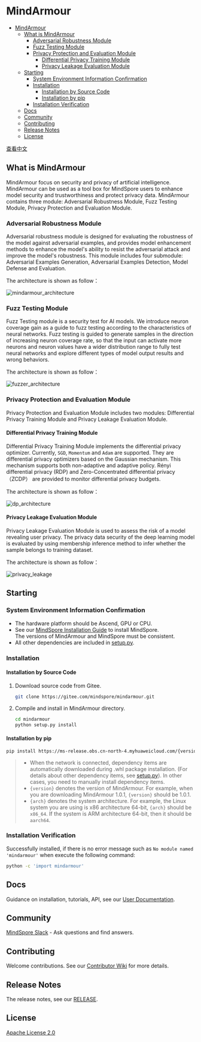 # MindArmour

<!-- TOC -->

- [MindArmour](#mindarmour)
    - [What is MindArmour](#what-is-mindarmour)
        - [Adversarial Robustness Module](#adversarial-robustness-module)
        - [Fuzz Testing Module](#fuzz-testing-module)
        - [Privacy Protection and Evaluation Module](#privacy-protection-and-evaluation-module)
            - [Differential Privacy Training Module](#differential-privacy-training-module)
            - [Privacy Leakage Evaluation Module](#privacy-leakage-evaluation-module)
    - [Starting](#starting)
        - [System Environment Information Confirmation](#system-environment-information-confirmation)
        - [Installation](#installation)
            - [Installation by Source Code](#installation-by-source-code)
            - [Installation by pip](#installation-by-pip)
        - [Installation Verification](#installation-verification)
    - [Docs](#docs)
    - [Community](#community)
    - [Contributing](#contributing)
    - [Release Notes](#release-notes)
    - [License](#license)

<!-- /TOC -->

[查看中文](./README_CN.md)

## What is MindArmour

MindArmour focus on security and privacy of artificial intelligence. MindArmour can be used as a tool box for MindSpore users to enhance model security and trustworthiness and protect privacy data. MindArmour contains three module: Adversarial Robustness Module, Fuzz Testing Module, Privacy Protection and Evaluation Module.

### Adversarial Robustness Module

Adversarial robustness module is designed for evaluating the robustness of the model against adversarial examples, and provides model enhancement methods to enhance the model's ability to resist the adversarial attack and improve the model's robustness.
This module includes four submodule: Adversarial Examples Generation, Adversarial Examples Detection, Model Defense and Evaluation.

The architecture is shown as follow：

![mindarmour_architecture](docs/adversarial_robustness_en.png)

### Fuzz Testing Module

Fuzz Testing module is a security test for AI models. We introduce neuron coverage gain as a guide to fuzz testing according to the characteristics of neural networks.
Fuzz testing is guided to generate samples in the direction of increasing neuron coverage rate, so that the input can activate more neurons and neuron values have a wider distribution range to fully test neural networks and explore different types of model output results and wrong behaviors.

The architecture is shown as follow：

![fuzzer_architecture](docs/fuzzer_architecture_en.png)

### Privacy Protection and Evaluation Module

Privacy Protection and Evaluation Module includes two modules: Differential Privacy Training Module and Privacy Leakage Evaluation Module.

#### Differential Privacy Training Module

Differential Privacy Training Module implements the differential privacy optimizer. Currently, `SGD`, `Momentum` and `Adam` are supported. They are differential privacy optimizers based on the Gaussian mechanism.
This mechanism supports both non-adaptive and adaptive policy. Rényi differential privacy (RDP) and Zero-Concentrated differential privacy（ZCDP） are provided to monitor differential privacy budgets.

The architecture is shown as follow：

![dp_architecture](docs/differential_privacy_architecture_en.png)

#### Privacy Leakage Evaluation Module

Privacy Leakage Evaluation Module is used to assess the risk of a model revealing user privacy. The privacy data security of the deep learning model is evaluated by using membership inference method to infer whether the sample belongs to training dataset.

The architecture is shown as follow：

![privacy_leakage](docs/privacy_leakage_en.png)

## Starting

### System Environment Information Confirmation

- The hardware platform should be Ascend, GPU or CPU.
- See our [MindSpore Installation Guide](https://www.mindspore.cn/install) to install MindSpore.  
    The versions of MindArmour and MindSpore must be consistent.
- All other dependencies are included in [setup.py](https://gitee.com/mindspore/mindarmour/blob/master/setup.py).

### Installation

#### Installation by Source Code

1. Download source code from Gitee.

    ```bash
    git clone https://gitee.com/mindspore/mindarmour.git
    ```

2. Compile and install in MindArmour directory.

    ```bash
    cd mindarmour
    python setup.py install
    ```

#### Installation by pip

```bash
pip install https://ms-release.obs.cn-north-4.myhuaweicloud.com/{version}/MindArmour/{arch}/mindarmour-{version}-cp37-cp37m-linux_{arch}.whl --trusted-host ms-release.obs.cn-north-4.myhuaweicloud.com -i https://mirrors.huaweicloud.com/repository/pypi/simple
```

> - When the network is connected, dependency items are automatically downloaded during .whl package installation. (For details about other dependency items, see [setup.py](https://gitee.com/mindspore/mindarmour/blob/master/setup.py)). In other cases, you need to manually install dependency items.
> - `{version}` denotes the version of MindArmour. For example, when you are downloading MindArmour 1.0.1, `{version}` should be 1.0.1.
> - `{arch}` denotes the system architecture. For example, the Linux system you are using is x86 architecture 64-bit, `{arch}` should be `x86_64`. If the system is ARM architecture 64-bit, then it should be `aarch64`.

### Installation Verification

Successfully installed, if there is no error message such as `No module named 'mindarmour'` when execute the following command:

```bash
python -c 'import mindarmour'
```

## Docs

Guidance on installation, tutorials, API, see our [User Documentation](https://gitee.com/mindspore/docs).

## Community

[MindSpore Slack](https://join.slack.com/t/mindspore/shared_invite/enQtOTcwMTIxMDI3NjM0LTNkMWM2MzI5NjIyZWU5ZWQ5M2EwMTQ5MWNiYzMxOGM4OWFhZjI4M2E5OGI2YTg3ODU1ODE2Njg1MThiNWI3YmQ) - Ask questions and find answers.

## Contributing

Welcome contributions. See our [Contributor Wiki](https://gitee.com/mindspore/mindspore/blob/master/CONTRIBUTING.md) for more details.

## Release Notes

The release notes, see our [RELEASE](RELEASE.md).

## License

[Apache License 2.0](LICENSE)
